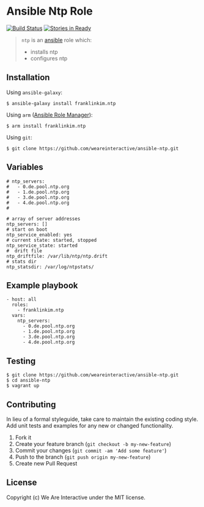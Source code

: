 # Ansible Ntp Role

[![Build Status](https://travis-ci.org/weareinteractive/ansible-ntp.png?branch=master)](https://travis-ci.org/weareinteractive/ansible-ntp)
[![Stories in Ready](https://badge.waffle.io/weareinteractive/ansible-ntp.svg?label=ready&title=Ready)](http://waffle.io/weareinteractive/ansible-ntp)

> `ntp` is an [ansible](http://www.ansible.com) role which: 
> 
> * installs ntp
> * configures ntp

## Installation

Using `ansible-galaxy`:

```
$ ansible-galaxy install franklinkim.ntp
```

Using `arm` ([Ansible Role Manager](https://github.com/mirskytech/ansible-role-manager/)):

```
$ arm install franklinkim.ntp
```

Using `git`:

```
$ git clone https://github.com/weareinteractive/ansible-ntp.git
```

## Variables

```
# ntp_servers:
#   - 0.de.pool.ntp.org
#   - 1.de.pool.ntp.org
#   - 3.de.pool.ntp.org
#   - 4.de.pool.ntp.org
#

# array of server addresses
ntp_servers: []
# start on boot
ntp_service_enabled: yes
# current state: started, stopped
ntp_service_state: started
#  drift file
ntp_driftfile: /var/lib/ntp/ntp.drift
# stats dir
ntp_statsdir: /var/log/ntpstats/
```

## Example playbook

```
- host: all
  roles: 
    - franklinkim.ntp
  vars:
    ntp_servers:
      - 0.de.pool.ntp.org
      - 1.de.pool.ntp.org
      - 3.de.pool.ntp.org
      - 4.de.pool.ntp.org
```

## Testing

```
$ git clone https://github.com/weareinteractive/ansible-ntp.git
$ cd ansible-ntp
$ vagrant up
```

## Contributing
In lieu of a formal styleguide, take care to maintain the existing coding style. Add unit tests and examples for any new or changed functionality.

1. Fork it
2. Create your feature branch (`git checkout -b my-new-feature`)
3. Commit your changes (`git commit -am 'Add some feature'`)
4. Push to the branch (`git push origin my-new-feature`)
5. Create new Pull Request

## License
Copyright (c) We Are Interactive under the MIT license.

